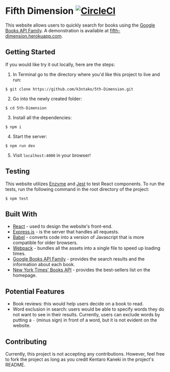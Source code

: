 # Fifth Dimension [![CircleCI](https://circleci.com/gh/k3ntako/5th-Dimension.svg?style=svg)](https://circleci.com/gh/k3ntako/5th-Dimension)
This website allows users to quickly search for books using the [Google Books API Family](https://developers.google.com/books/docs/overview). A demonstration is available at [fifth-dimension.herokuapp.com](https://fifth-dimension.herokuapp.com/).

## Getting Started
If you would like try it out locally, here are the steps:

1. In Terminal go to the directory where you'd like this project to live and run:
  ```
  $ git clone https://github.com/k3ntako/5th-Dimension.git
  ```
2. Go into the newly created folder:
  ```
  $ cd 5th-Dimension
  ```
3. Install all the dependencies:
  ```
  $ npm i
  ```
4. Start the server:
  ```
  $ npm run dev
  ```
5. Visit `localhost:4000` in your browser!

## Testing
This website utilizes [Enzyme](https://airbnb.io/enzyme/) and [Jest](https://jestjs.io/) to test React components. To run the tests, run the following command in the root directory of the project:
```
$ npm test
```

## Built With
- [React](https://reactjs.org/) - used to design the website's front-end.
- [Express.js](https://expressjs.com/) - is the server that handles all requests.
- [Babel](https://babeljs.io/) - converts code into a version of Javascript that is more compatible for older browsers.
- [Webpack](https://webpack.js.org/) - bundles all the assets into a single file to speed up loading times.
- [Google Books API Family](https://developers.google.com/books/docs/overview) - provides the search results and the information about each book.
- [New York Times' Books API](https://developer.nytimes.com/docs/books-product/1/overview) - provides the best-sellers list on the homepage.

## Potential Features
- Book reviews: this would help users decide on a book to read.
- Word exclusion in search: users would be able to specify words they do not want to see in their results. Currently, users can exclude words by putting a `-` (minus sign) in front of a word, but it is not evident on the website.

## Contributing
Currently, this project is not accepting any contributions. However, feel free to fork the project as long as you credit Kentaro Kaneki in the project's README.
